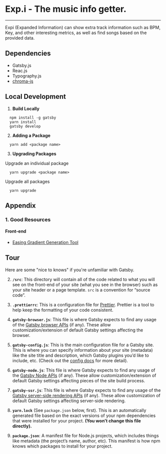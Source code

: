 # Exp.i - The music info getter.

---

Expi (Expanded Information) can show extra track information such as BPM, Key, and other interesting metrics, as well as find songs based on the provided data.

## Dependencies

- Gatsby.js
- Reac.js
- Typography.js
- [chroma-js](https://github.com/gka/chroma.js/)

## Local Development

1.  **Build Locally**

```shell
  npm install -g gatsby
  yarn install
  gatsby develop
```

2. **Adding a Package**

```shell
  yarn add <package name>
```

3. **Upgrading Packages**

Upgrade an individual package

```shell
  yarn upgrade <package name>
```

Upgrade all packages

```shell
  yarn upgrade
```

## Appendix

### 1. Good Resources

#### Front-end

- [Easing Gradient Generation Tool](https://larsenwork.com/easing-gradients/)

## Tour

Here are some "nice to knows" if you're unfamiliar with Gatsby.

2.  **`/src`**: This directory will contain all of the code related to what you will see on the front-end of your site (what you see in the browser) such as your site header or a page template. `src` is a convention for “source code”.

3.  **`.prettierrc`**: This is a configuration file for [Prettier](https://prettier.io/). Prettier is a tool to help keep the formatting of your code consistent.

4.  **`gatsby-browser.js`**: This file is where Gatsby expects to find any usage of the [Gatsby browser APIs](https://www.gatsbyjs.org/docs/browser-apis/) (if any). These allow customization/extension of default Gatsby settings affecting the browser.

5.  **`gatsby-config.js`**: This is the main configuration file for a Gatsby site. This is where you can specify information about your site (metadata) like the site title and description, which Gatsby plugins you’d like to include, etc. (Check out the [config docs](https://www.gatsbyjs.org/docs/gatsby-config/) for more detail).

6.  **`gatsby-node.js`**: This file is where Gatsby expects to find any usage of the [Gatsby Node APIs](https://www.gatsbyjs.org/docs/node-apis/) (if any). These allow customization/extension of default Gatsby settings affecting pieces of the site build process.

7.  **`gatsby-ssr.js`**: This file is where Gatsby expects to find any usage of the [Gatsby server-side rendering APIs](https://www.gatsbyjs.org/docs/ssr-apis/) (if any). These allow customization of default Gatsby settings affecting server-side rendering.

8.  **`yarn.lock`** (See `package.json` below, first). This is an automatically generated file based on the exact versions of your npm dependencies that were installed for your project. **(You won’t change this file directly).**

9.  **`package.json`**: A manifest file for Node.js projects, which includes things like metadata (the project’s name, author, etc). This manifest is how npm knows which packages to install for your project.
